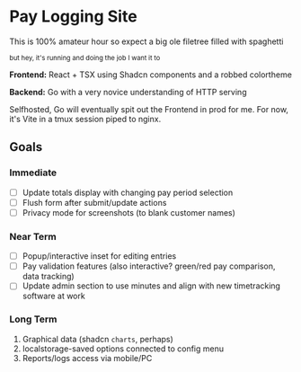 # Pay Logging Site

This is 100% amateur hour so expect a big ole filetree filled with spaghetti

<sub>but hey, it's running and doing the job I want it to</sub>

**Frontend:** React + TSX using Shadcn components and a robbed colortheme

**Backend:** Go with a very novice understanding of HTTP serving

Selfhosted, Go will eventually spit out the Frontend in prod for me. For now, it's Vite in a tmux session piped to nginx.

## Goals
### Immediate
- [ ] Update totals display with changing pay period selection
- [ ] Flush form after submit/update actions
- [ ] Privacy mode for screenshots (to blank customer names)

### Near Term
- [ ] Popup/interactive inset for editing entries
- [ ] Pay validation features (also interactive? green/red pay comparison, data tracking)
- [ ] Update admin section to use minutes and align with new timetracking software at work

### Long Term
1. Graphical data (shadcn `charts`, perhaps)
2. localstorage-saved options connected to config menu
3. Reports/logs access via mobile/PC
